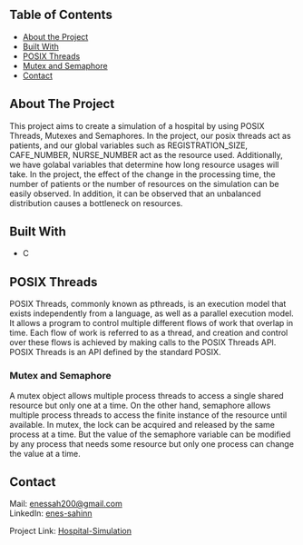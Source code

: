 ## Table of Contents

* [About the Project](#about-the-project)
* [Built With](#built-with)
* [POSIX Threads](#posix-threads)
* [Mutex and Semaphore](#mutex-and-semaphore)
* [Contact](#contact)

## About The Project

This project aims to create a simulation of a hospital by using POSIX Threads, Mutexes and Semaphores. In the project, our posix threads act as patients, and our global variables such as REGISTRATION_SIZE, CAFE_NUMBER, NURSE_NUMBER act as the resource used. Additionally, we have golabal variables that determine how long resource usages will take. In the project, the effect of the change in the processing time, the number of patients or the number of resources on the simulation can be easily observed. In addition, it can be observed that an unbalanced distribution causes a bottleneck on resources.

## Built With

* C

## POSIX Threads

POSIX Threads, commonly known as pthreads, is an execution model that exists independently from a language, as well as a parallel execution model. It allows a program to control multiple different flows of work that overlap in time. Each flow of work is referred to as a thread, and creation and control over these flows is achieved by making calls to the POSIX Threads API. POSIX Threads is an API defined by the standard POSIX.

### Mutex and Semaphore

A mutex object allows multiple process threads to access a single shared resource but only one at a time. On the other hand, semaphore allows multiple process threads to access the finite instance of the resource until available.
In mutex, the lock can be acquired and released by the same process at a time. But the value of the semaphore variable can be modified by any process that needs some resource but only one process can change the value at a time.

## Contact
 
Mail: enessah200@gmail.com  
LinkedIn: [enes-sahinn](https://www.linkedin.com/in/enes-sahinn/)

Project Link: [Hospital-Simulation](https://github.com/enes-sahinn/Hospital-Simulation)

